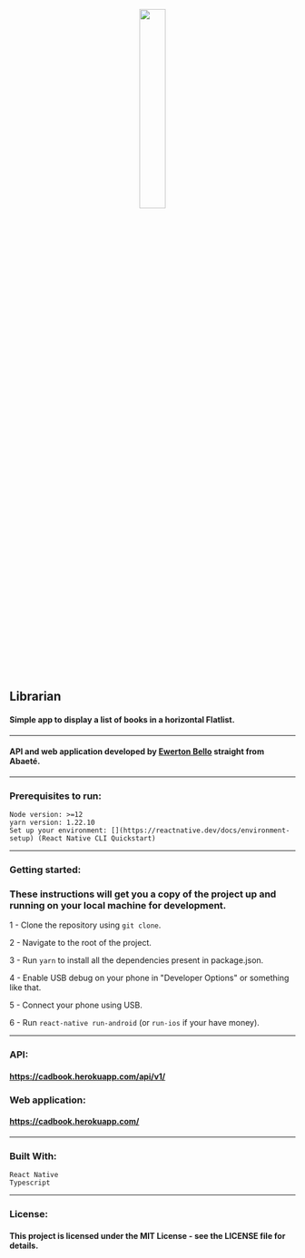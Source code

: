 <p align="center">
  <img src="./.github/librarian.gif" 
  width="30%" 
  height="30%"/>
</p>

## Librarian
#### Simple app to display a list of books in a horizontal Flatlist.

---

#### API and web application developed by [Ewerton Bello](https://github.com/EwertonBello/CadBook) straight from Abaeté.

---

### Prerequisites to run:
    Node version: >=12
    yarn version: 1.22.10
    Set up your environment: [](https://reactnative.dev/docs/environment-setup) (React Native CLI Quickstart)

---

### Getting started:
### These instructions will get you a copy of the project up and running on your local machine for development.

1 - Clone the repository using `git clone`.

2 - Navigate to the root of the project.

3 - Run ``yarn`` to install all the dependencies present in package.json.

4 - Enable USB debug on your phone in "Developer Options" or something like that.

5 - Connect your phone using USB.

6 - Run `react-native run-android` (or `run-ios` if your have money).

---

### API:
#### https://cadbook.herokuapp.com/api/v1/

### Web application: 
#### https://cadbook.herokuapp.com/

---

### Built With:
    React Native
    Typescript

---

### License:
#### This project is licensed under the MIT License - see the LICENSE file for details.